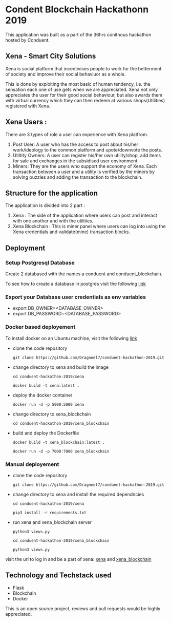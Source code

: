 # Condent Blockchain Hackathonn 2019

This application was built as a part of the 36hrs conitnous hackathon hosted by Conduent.

## Xena - Smart City Solutions

Xena is social platform that incentivises people to work for the betterment of society and improve their social behaviuor as a whole.

This is done by exploiting the most basic of human tendency, i.e. the sensation each one of use gets when we are appreciated. Xena not only appreciates the user for their good social behaviour, but also awards them with virtual currency which they can then redeem at various shops(Utilities) registered with Xena.

## Xena Users :

There are 3 types of role a user can experience with Xena platfrom.

1. Post User: A user who has the access to post about his/her work/ideology to the common platform and upote/downvote the posts.
2. Utiltity Owners: A user can register his/her own utility/shop, add items for sale and exchanges in the subsidised user environment.
3. Miners: They are the users who support the economy of Xena. Each transaction between a user and a utility is verified by the miners by solving puzzles and adding the transaction to the blockchain.

## Structure for the application
The application is divided into 2 part :

1. Xena : The side of the application where users can post and interact with one another and with the utilities.
2. Xena Blockchain : This is miner panel where users can log into using the Xena credentials and validate(mine) transaction blocks.

## Deployment

### Setup Postgresql Database

Create 2 databased with the names a conduent and conduent_blockchain.

To see how to create a database in postgres visit the following [link](https://www.linode.com/docs/databases/postgresql/how-to-install-postgresql-on-ubuntu-16-04/)

### Export your Database user credentials as env variables

* export DB_OWNER=<DATABASE_OWNER>
* export DB_PASSWORD=<DATABASE_PASSWORD>

### Docker based deployement

To install docker on an Ubuntu machine, visit the following [link](https://www.digitalocean.com/community/tutorials/how-to-install-and-use-docker-on-ubuntu-18-04)

* clone the code repository

    `git clone https://github.com/Dragneel7/conduent-hackathon-2019.git`

* change directory to xena and build the image

    `cd conduent-hackathon-2019/xena`

    `docker build -t xena:latest .`

* deploy the docker container

    `docker run -d -p 5000:5000 xena`

* change directory to xena_blockchain
    
    `cd conduent-hackathon-2019/xena_blockchain`

* build and deploy the Dockerfile
 
    `docker build -t xena_blockchain:latest .`

    `docker run -d -p 7000:7000 xena_blockchain`

### Manual deployement

* clone the code repository

    `git clone https://github.com/Dragneel7/conduent-hackathon-2019.git`

* change directory to xena and install the required dependncies

    `cd conduent-hackathon-2019/xena`

    `pip3 install -r requirements.txt`

* run xena and xena_blockchain server

    `python3 views.py`

    `cd conduent-hackathon-2019/xena_blockchain`

    `python3 views.py`

visit the url to log in and be a part of xena: [xena](http://localhost:5000) and [xena_blockchain](http://localhost:7000)


## Technology and Techstack used

* Flask
* Blockchain
* Docker

This is an open source project, reviews and pull requests would be highly appreciated.